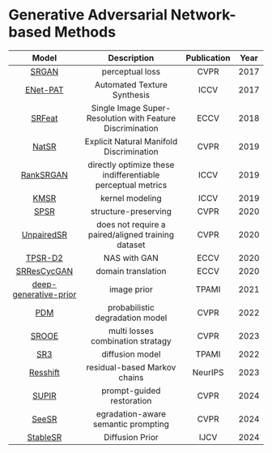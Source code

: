 # Generative Adversarial Network-based Methods  
Model | Description | Publication | Year
:-:|:-:|:-:|:-:
[SRGAN](https://openaccess.thecvf.com/content_cvpr_2017/papers/Ledig_Photo-Realistic_Single_Image_CVPR_2017_paper.pdf)|perceptual loss|CVPR|2017
[ENet-PAT]( https://openaccess.thecvf.com/content_ICCV_2017/papers/Sajjadi_EnhanceNet_Single_Image_ICCV_2017_paper.pdf)|Automated Texture Synthesis|ICCV|2017
[SRFeat](https://www.ecva.net/papers/eccv_2018/papers_ECCV/papers/Seong-Jin_Park_SRFeat_Single_Image_ECCV_2018_paper.pdf)| Single Image Super-Resolution with Feature Discrimination|ECCV|2018
[NatSR](https://openaccess.thecvf.com/content_CVPR_2019/papers/Soh_Natural_and_Realistic_Single_Image_Super-Resolution_With_Explicit_Natural_Manifold_CVPR_2019_paper.pdf)|Explicit Natural Manifold Discrimination|CVPR|2019
[RankSRGAN](https://openaccess.thecvf.com/content_ICCV_2019/papers/Zhang_RankSRGAN_Generative_Adversarial_Networks_With_Ranker_for_Image_Super-Resolution_ICCV_2019_paper.pdf)|directly optimize these indifferentiable perceptual metrics|ICCV|2019
[KMSR](https://openaccess.thecvf.com/content_ICCV_2019/papers/Zhou_Kernel_Modeling_Super-Resolution_on_Real_Low-Resolution_Images_ICCV_2019_paper.pdf)|kernel modeling|ICCV|2019
[SPSR](https://openaccess.thecvf.com/content_CVPR_2020/papers/Ma_Structure-Preserving_Super_Resolution_With_Gradient_Guidance_CVPR_2020_paper.pdf)|structure-preserving|CVPR|2020
[UnpairedSR](https://openaccess.thecvf.com/content_CVPR_2020/papers/Maeda_Unpaired_Image_Super-Resolution_Using_Pseudo-Supervision_CVPR_2020_paper.pdf)|does not require a paired/aligned training dataset|CVPR|2020
[TPSR-D2](https://www.ecva.net/papers/eccv_2020/papers_ECCV/papers/123710086.pdf)|NAS with GAN|ECCV|2020
[SRResCycGAN](https://link.springer.com/content/pdf/10.1007/978-3-030-67070-2_29.pdf)|domain translation|ECCV|2020
[deep-generative-prior](https://ieeexplore.ieee.org/abstract/document/9547753)|image prior|TPAMI|2021
[PDM](https://openaccess.thecvf.com/content/CVPR2022/papers/Luo_Learning_the_Degradation_Distribution_for_Blind_Image_Super-Resolution_CVPR_2022_paper.pdf)|probabilistic degradation model|CVPR|2022
[SROOE](https://openaccess.thecvf.com/content/CVPR2023/papers/Park_Perception-Oriented_Single_Image_Super-Resolution_Using_Optimal_Objective_Estimation_CVPR_2023_paper.pdf)|multi losses combination stratagy|CVPR|2023
[SR3](https://ieeexplore.ieee.org/document/9887996)|diffusion model|TPAMI|2022
[Resshift](https://arxiv.org/abs/2307.12348)|residual-based Markov chains|NeurIPS|2023
[SUPIR](https://arxiv.org/abs/2401.13627)|prompt-guided restoration|CVPR|2024
[SeeSR](https://arxiv.org/abs/2311.16518)|egradation-aware semantic prompting|CVPR|2024
[StableSR](https://arxiv.org/abs/2305.07015)|Diffusion Prior|IJCV|2024
